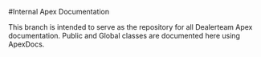 #Internal Apex Documentation

This branch is intended to serve as the repository for all Dealerteam Apex documentation. Public and Global classes are documented here using ApexDocs. 